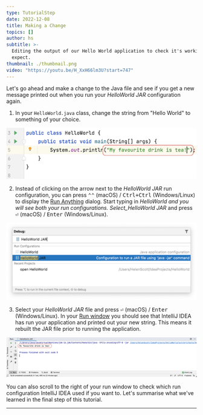 ```yaml
---
type: TutorialStep
date: 2022-12-08
title: Making a Change
topics: []
author: hs
subtitle: >-
  Editing the output of our Hello World application to check it's working as we
  expect.
thumbnail: ./thumbnail.png
video: "https://youtu.be/H_XxH66lm3U?start=747"
---
```


Let's go ahead and make a change to the Java file and see if you get a new message printed out when you run your _HelloWorld JAR_ configuration again.

1. In your `HelloWorld.java` class, change the string from "Hello World" to something of your choice.

![Changed Hello World string](changed-hello-world.png)

2. Instead of clicking on the arrow next to the _HelloWorld JAR_ run configuration, you can press <kbd>⌃⌃</kbd> (macOS) / <kbd>Ctrl+Ctrl</kbd> (Windows/Linux) to display the [Run Anything](https://www.jetbrains.com/help/idea/running-anything.html) dialog. Start typing in _HelloWorld and you will see both your run configurations. Select_HelloWorld JAR_ and press <kbd>⏎</kbd> (macOS) / <kbd>Enter</kbd> (Windows/Linux).

![Run anything dialog box with Hello World](run-anything.png)

3. Select your _HelloWorld JAR_ file and press <kbd>⏎</kbd> (macOS) / <kbd>Enter</kbd> (Windows/Linux). In your [Run window](https://www.jetbrains.com/help/idea/run-tool-window.html) you should see that IntelliJ IDEA has run your application and printed out your new string. This means it rebuilt the JAR file prior to running the application.

![Run window showing new output](new-output-string.png)

You can also scroll to the right of your run window to check which run configuration IntelliJ IDEA used if you want to. Let's summarise what we've learned in the final step of this tutorial.

---
